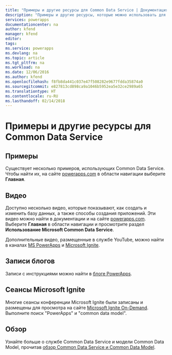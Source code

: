 ```yaml
---
title: "Примеры и другие ресурсы для Common Data Service | Документация Майкрософт"
description: "Примеры и другие ресурсы, которые можно использовать для создания приложений."
services: powerapps
documentationcenter: na
author: kfend
manager: kfend
editor: 
tags: 
ms.service: powerapps
ms.devlang: na
ms.topic: article
ms.tgt_pltfrm: na
ms.workload: na
ms.date: 12/06/2016
ms.author: kfend
ms.openlocfilehash: f8fb8da441c037e47f508282e9677fdda35874a0
ms.sourcegitcommit: e827813cd898ca9a1046b5952ea5e32ce2989a65
ms.translationtype: HT
ms.contentlocale: ru-RU
ms.lasthandoff: 02/14/2018
---
```

# <a name="samples-and-other-resources--for-the-common-data-service"></a>Примеры и другие ресурсы для Common Data Service
## <a name="samples"></a>Примеры
Существует несколько примеров, использующих Common Data Service. Чтобы найти их, на сайте [powerapps.com](https://web.powerapps.com) в области навигации выберите **Главная**.

## <a name="videos"></a>Видео
Доступно несколько видео, которые показывают, как создать и изменить базу данных, а также способы создания приложений. Эти видео можно найти в документации и на сайте [powerapps.com](https://web.powerapps.com). Выберите **Главная** в области навигации и просмотрите раздел **Использование Microsoft Common Data Service**.

Дополнительные видео, размещенные в службе YouTube, можно найти в каналах [MS PowerApps](https://www.youtube.com/channel/UCGfWR2ekfRFckLjev6eQYLg) и [Microsoft Ignite](https://www.youtube.com/channel/UCrhJmfAGQ5K81XQ8_od1iTg).

## <a name="blog-posts"></a>Записи блогов
Записи с инструкциями можно найти в [блоге PowerApps](https://powerapps.microsoft.com/blog/).

## <a name="microsoft-ignite-sessions"></a>Сеансы Microsoft Ignite
Многие сеансы конференции Microsoft Ignite были записаны и размещены для просмотра на сайте [Microsoft Ignite On-Demand](https://myignite.microsoft.com/videos). Выполните поиск "PowerApps" и "common data model".

## <a name="overview"></a>Обзор
Узнайте больше о службе Common Data Service и модели Common Data Model, прочитав [обзор Common Data Service и Common Data Model](https://docs.microsoft.com/common-data-service/entity-reference/security-model).

